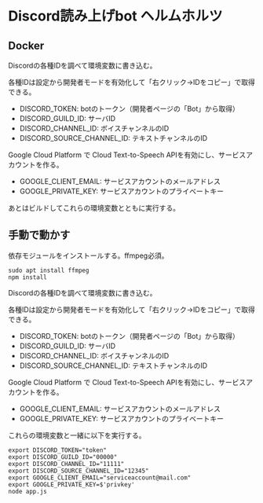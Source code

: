 # Discord読み上げbot ヘルムホルツ

## Docker

Discordの各種IDを調べて環境変数に書き込む。

各種IDは設定から開発者モードを有効化して「右クリック→IDをコピー」で取得できる。

* DISCORD_TOKEN: botのトークン（開発者ページの「Bot」から取得）
* DISCORD_GUILD_ID: サーバID
* DISCORD_CHANNEL_ID: ボイスチャンネルのID
* DISCORD_SOURCE_CHANNEL_ID: テキストチャンネルのID

Google Cloud Platform で Cloud Text-to-Speech APIを有効にし、サービスアカウントを作る。

* GOOGLE_CLIENT_EMAIL: サービスアカウントのメールアドレス
* GOOGLE_PRIVATE_KEY: サービスアカウントのプライベートキー

あとはビルドしてこれらの環境変数とともに実行する。

## 手動で動かす

依存モジュールをインストールする。ffmpeg必須。

```
sudo apt install ffmpeg
npm install
```

Discordの各種IDを調べて環境変数に書き込む。

各種IDは設定から開発者モードを有効化して「右クリック→IDをコピー」で取得できる。

* DISCORD_TOKEN: botのトークン（開発者ページの「Bot」から取得）
* DISCORD_GUILD_ID: サーバID
* DISCORD_CHANNEL_ID: ボイスチャンネルのID
* DISCORD_SOURCE_CHANNEL_ID: テキストチャンネルのID

Google Cloud Platform で Cloud Text-to-Speech APIを有効にし、サービスアカウントを作る。

* GOOGLE_CLIENT_EMAIL: サービスアカウントのメールアドレス
* GOOGLE_PRIVATE_KEY: サービスアカウントのプライベートキー

これらの環境変数と一緒に以下を実行する。

```
export DISCORD_TOKEN="token"
export DISCORD_GUILD_ID="00000"
export DISCORD_CHANNEL_ID="11111"
export DISCORD_SOURCE_CHANNEL_ID="12345"
export GOOGLE_CLIENT_EMAIL="serviceaccount@mail.com"
export GOOGLE_PRIVATE_KEY=$'privkey'
node app.js
```